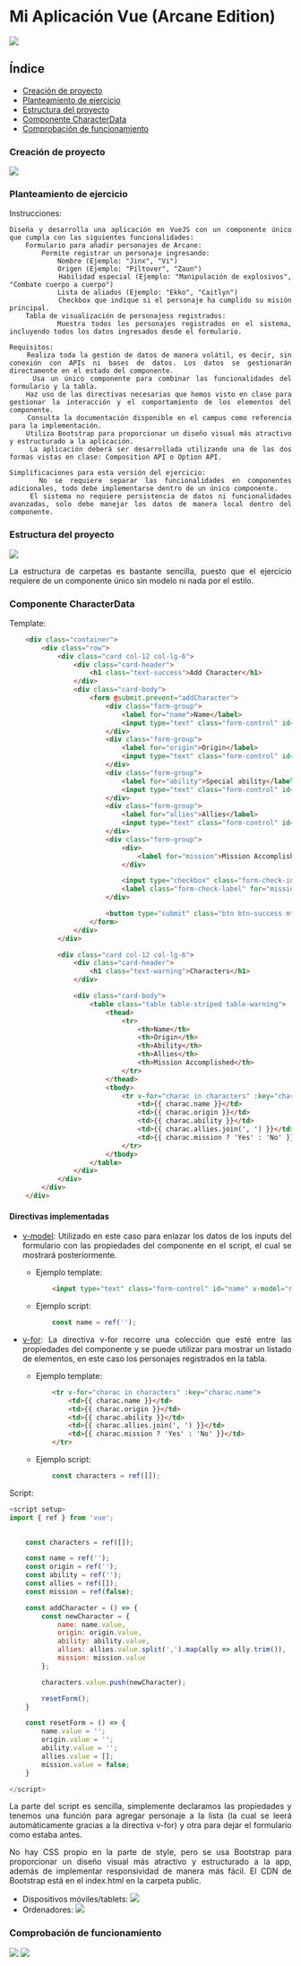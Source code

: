 <div align="justify">

# Mi Aplicación Vue (Arcane Edition)

<img src="img/arcane.png"/>

## Índice

- [Creación de proyecto](#index01)
- [Planteamiento de ejercicio](#index02)
- [Estructura del proyecto](#index03)
- [Componente CharacterData](#index04)
- [Comprobación de funcionamiento](#index05)

### Creación de proyecto <a name="index01"></a>

<img src="img/img01.png"/>

### Planteamiento de ejercicio <a name="index02"></a>

Instrucciones:

    Diseña y desarrolla una aplicación en VueJS con un componente único que cumpla con las siguientes funcionalidades:
        Formulario para añadir personajes de Arcane:
            Permite registrar un personaje ingresando:
                Nombre (Ejemplo: "Jinx", "Vi")
                Origen (Ejemplo: "Píltover", "Zaun")
                Habilidad especial (Ejemplo: "Manipulación de explosivos", "Combate cuerpo a cuerpo")
                Lista de aliados (Ejemplo: "Ekko", "Caitlyn")
                Checkbox que indique si el personaje ha cumplido su misión principal.
        Tabla de visualización de personajess registrados:
            Muestra todos los personajes registrados en el sistema, incluyendo todos los datos ingresados desde el formulario.

    Requisitos:
        Realiza toda la gestión de datos de manera volátil, es decir, sin conexión con APIs ni bases de datos. Los datos se gestionarán directamente en el estado del componente.
        Usa un único componente para combinar las funcionalidades del formulario y la tabla.
        Haz uso de las directivas necesarias que hemos visto en clase para gestionar la interacción y el comportamiento de los elementos del componente.
        Consulta la documentación disponible en el campus como referencia para la implementación.
        Utiliza Bootstrap para proporcionar un diseño visual más atractivo y estructurado a la aplicación.
        La aplicación deberá ser desarrollada utilizando una de las dos formas vistas en clase: Composition API o Option API.

    Simplificaciones para esta versión del ejercicio:
        No se requiere separar las funcionalidades en componentes adicionales, todo debe implementarse dentro de un único componente.
        El sistema no requiere persistencia de datos ni funcionalidades avanzadas, solo debe manejar los datos de manera local dentro del componente.

### Estructura del proyecto <a name="index03"></a>

<img src="img/img02.png"/>

La estructura de carpetas es bastante sencilla, puesto que el ejercicio requiere de un componente único sin modelo ni nada por el estilo.

### Componente CharacterData <a name="index04"></a>

Template:

```html
    <div class="container">
        <div class="row">
            <div class="card col-12 col-lg-6">
                <div class="card-header">
                    <h1 class="text-success">Add Character</h1>
                </div>
                <div class="card-body">
                    <form @submit.prevent="addCharacter">
                        <div class="form-group">
                            <label for="name">Name</label>
                            <input type="text" class="form-control" id="name" v-model="name" placeholder="Enter character name"/>
                        </div>
                        <div class="form-group">
                            <label for="origin">Origin</label>
                            <input type="text" class="form-control" id="origin" v-model="origin" placeholder="Enter character origin"/>
                        </div>
                        <div class="form-group">
                            <label for="ability">Special ability</label>
                            <input type="text" class="form-control" id="ability" v-model="ability" placeholder="Enter special ability"/>
                        </div>
                        <div class="form-group">
                            <label for="allies">Allies</label>
                            <input type="text" class="form-control" id="allies" v-model="allies" placeholder="Enter allies separated by commas"/>
                        </div>
                        <div class="form-group">
                            <div>
                                <label for="mission">Mission Accomplished</label>
                            </div>

                            <input type="checkbox" class="form-check-input" id="mission" v-model="mission"/>
                            <label class="form-check-label" for="mission">Yes</label>
                        </div>

                        <button type="submit" class="btn btn-success mt-2">Add</button>
                    </form>
                </div>
            </div>

            <div class="card col-12 col-lg-6">
                <div class="card-header">
                    <h1 class="text-warning">Characters</h1>
                </div>

                <div class="card-body">
                    <table class="table table-striped table-warning">
                        <thead>
                            <tr>
                                <th>Name</th>
                                <th>Origin</th>
                                <th>Ability</th>
                                <th>Allies</th>
                                <th>Mission Accomplished</th>
                            </tr>
                        </thead>
                        <tbody>
                            <tr v-for="charac in characters" :key="charac.name">
                                <td>{{ charac.name }}</td>
                                <td>{{ charac.origin }}</td>
                                <td>{{ charac.ability }}</td>
                                <td>{{ charac.allies.join(', ') }}</td>
                                <td>{{ charac.mission ? 'Yes' : 'No' }}</td>
                            </tr>
                        </tbody>
                    </table>
                </div>
            </div>
        </div>
    </div>
```

#### Directivas implementadas

- [v-model](https://vuejs.org/api/built-in-directives.html#v-model): Utilizado en este caso para enlazar los datos de los inputs del formulario con las propiedades del componente en el script, el cual se mostrará posteriormente.
    - Ejemplo template:
        ```html
            <input type="text" class="form-control" id="name" v-model="name" placeholder="Enter character name"/>
        ```
    - Ejemplo script:
        ```js
            const name = ref('');
        ```

- [v-for](https://vuejs.org/api/built-in-directives.html#v-for): La directiva v-for recorre una colección que esté entre las propiedades del componente y se puede utilizar para mostrar un listado de elementos, en este caso los personajes registrados en la tabla.
    - Ejemplo template:
        ```html
            <tr v-for="charac in characters" :key="charac.name">
                <td>{{ charac.name }}</td>
                <td>{{ charac.origin }}</td>
                <td>{{ charac.ability }}</td>
                <td>{{ charac.allies.join(', ') }}</td>
                <td>{{ charac.mission ? 'Yes' : 'No' }}</td>
            </tr>
        ```
    - Ejemplo script:
        ```js
            const characters = ref([]);
        ```

Script:

```js
<script setup>
import { ref } from 'vue';

    
    const characters = ref([]);

    const name = ref('');
    const origin = ref('');
    const ability = ref('');
    const allies = ref([]);
    const mission = ref(false);

    const addCharacter = () => {
        const newCharacter = {
            name: name.value,
            origin: origin.value,
            ability: ability.value,
            allies: allies.value.split(',').map(ally => ally.trim()),
            mission: mission.value
        };

        characters.value.push(newCharacter);

        resetForm();
    }

    const resetForm = () => {
        name.value = '';
        origin.value = '';
        ability.value = '';
        allies.value = [];
        mission.value = false;
    }

</script>
```

La parte del script es sencilla, simplemente declaramos las propiedades y tenemos una función para agregar personaje a la lista (la cual se leerá automáticamente gracias a la directiva v-for) y otra para dejar el formulario como estaba antes.

No hay CSS propio en la parte de style, pero se usa Bootstrap para proporcionar un diseño visual más atractivo y estructurado a la app, además de implementar responsividad de manera más fácil. El CDN de Bootstrap está en el index.html en la carpeta public.

- Dispositivos móviles/tablets:
    <img src="img/img03.png"/>
- Ordenadores:
    <img src="img/img04.png"/>

### Comprobación de funcionamiento <a name="index05"></a>

<img src="img/img05.png"/>
<img src="img/img06.png"/>

</div>
